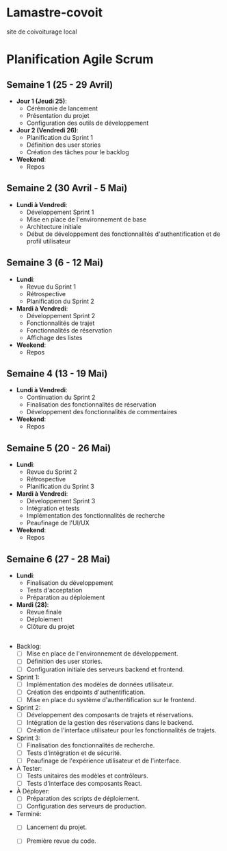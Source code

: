 # Lamastre-covoit
site de coivoiturage local

# Planification Agile Scrum

## Semaine 1 (25 - 29 Avril)

- **Jour 1 (Jeudi 25)**: 
  - Cérémonie de lancement
  - Présentation du projet
  - Configuration des outils de développement
- **Jour 2 (Vendredi 26)**:
  - Planification du Sprint 1
  - Définition des user stories
  - Création des tâches pour le backlog
- **Weekend**:
  - Repos

## Semaine 2 (30 Avril - 5 Mai)

- **Lundi à Vendredi**:
  - Développement Sprint 1
  - Mise en place de l'environnement de base
  - Architecture initiale
  - Début de développement des fonctionnalités d'authentification et de profil utilisateur

## Semaine 3 (6 - 12 Mai)

- **Lundi**:
  - Revue du Sprint 1
  - Rétrospective
  - Planification du Sprint 2
- **Mardi à Vendredi**:
  - Développement Sprint 2
  - Fonctionnalités de trajet
  - Fonctionnalités de réservation
  - Affichage des listes
- **Weekend**:
  - Repos

## Semaine 4 (13 - 19 Mai)

- **Lundi à Vendredi**:
  - Continuation du Sprint 2
  - Finalisation des fonctionnalités de réservation
  - Développement des fonctionnalités de commentaires
- **Weekend**:
  - Repos

## Semaine 5 (20 - 26 Mai)

- **Lundi**:
  - Revue du Sprint 2
  - Rétrospective
  - Planification du Sprint 3
- **Mardi à Vendredi**:
  - Développement Sprint 3
  - Intégration et tests
  - Implémentation des fonctionnalités de recherche
  - Peaufinage de l'UI/UX
- **Weekend**:
  - Repos

## Semaine 6 (27 - 28 Mai)

- **Lundi**:
  - Finalisation du développement
  - Tests d'acceptation
  - Préparation au déploiement
- **Mardi (28)**:
  - Revue finale
  - Déploiement
  - Clôture du projet
## 
## 
## 
- Backlog:
  - [ ] Mise en place de l'environnement de développement.
  - [ ] Définition des user stories.
  - [ ] Configuration initiale des serveurs backend et frontend.

- Sprint 1:
  - [ ] Implémentation des modèles de données utilisateur.
  - [ ] Création des endpoints d'authentification.
  - [ ] Mise en place du système d'authentification sur le frontend.

- Sprint 2:
  - [ ] Développement des composants de trajets et réservations.
  - [ ] Intégration de la gestion des réservations dans le backend.
  - [ ] Création de l'interface utilisateur pour les fonctionnalités de trajets.

- Sprint 3:
  - [ ] Finalisation des fonctionnalités de recherche.
  - [ ] Tests d'intégration et de sécurité.
  - [ ] Peaufinage de l'expérience utilisateur et de l'interface.

- À Tester:
  - [ ] Tests unitaires des modèles et contrôleurs.
  - [ ] Tests d'interface des composants React.

- À Déployer:
  - [ ] Préparation des scripts de déploiement.
  - [ ] Configuration des serveurs de production.

- Terminé:
  - [ ] Lancement du projet.
  - [ ] Première revue du code.

